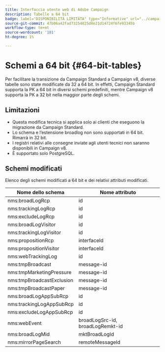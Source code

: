 ```yaml
---
title: Interfaccia utente web di Adobe Campaign
description: Tabelle a 64 bit
badge: label="DISPONIBILITÀ LIMITATA" type="Informative" url="../campaign-standard-migration-home.md" tooltip="Limitato agli utenti Campaign Standard migrati"
source-git-commit: 47b06a42fad73254025d8e21d14724f6fe93345b
workflow-type: tm+mt
source-wordcount: '181'
ht-degree: 1%

---
```



# Schemi a 64 bit {#64-bit-tables}

Per facilitare la transizione da Campaign Standard a Campaign v8, diverse tabelle sono state modificate da 32 a 64 bit. In effetti, Campaign Standard supporta la PK a 64 bit in diversi schemi predefiniti, mentre Campaign v8 supporta la PK a 32 bit nella maggior parte degli schemi.

## Limitazioni

* Questa modifica tecnica si applica solo ai clienti che eseguono la migrazione da Campaign Standard.
* Lo schema e l’estensione broadlog non sono supportati in 64 bit. Rimarrà in 32 bit.
* I registri relativi alle consegne inviate agli utenti tecnici non saranno disponibili in Campaign v8.
* È supportato solo PostgreSQL.

## Schemi modificati

Elenco degli schemi modificati a 64 bit e dei relativi attributi modificati.

| Nome dello schema | Nome attributo |
|--- |--- |
| nms:broadLogRcp | id |
| nms:trackingLogRcp | id |
| nms:excludeLogRcp | id |
| nms:broadLogVisitor | id |
| nms:trackingLogVisitor | id |
| nms:propositionRcp | interfaceId |
| nms:propositionVisitor | interfaceId |
| nms:webTrackingLog | id |
| nms:tmpBroadcast | message-id |
| nms:tmpMarketingPressure | message-id |
| nms:tmpBroadcastExclusion | message-id |
| nms:tmpBroadcastPaper | message-id |
| nms:broadLogAppSubRcp | id |
| nms:trackingLogAppSubRcp | id |
| nms:excludeLogAppSubRcp | id |
| nms:webEvent | broadLogSrc-id, broadLogRemkt-id |
| nms:broadLogMid | mktBroadLogId |
| nms:mirrorPageSearch | remoteMessageId |


